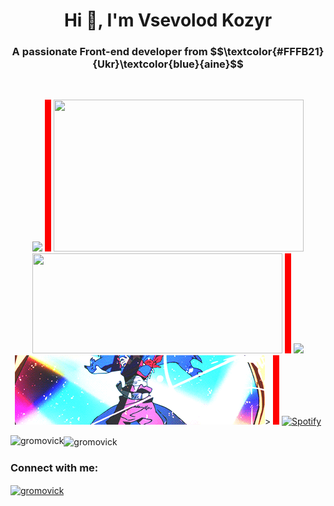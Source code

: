 <h1 align="center">Hi 👋, I'm Vsevolod Kozyr</h1>
<h3 align="center">A passionate Front-end developer from $$\textcolor{#FFFB21}{Ukr}\textcolor{blue}{aine}$$</h3>

<img width="100%" height="10" src="https://upload.wikimedia.org/wikipedia/commons/thumb/6/62/Solid_red.svg/768px-Solid_red.svg.png" />
<p align="center">
  <img width="400" src="https://you-tube-widget-prhl.vercel.app/?id=UCY1kMZp36IQSyNx_9h4mpCg&type=popular&live=true"/>
   <img width="10" height="243" src="https://github.com/Gromovick/lol/blob/main/Rectangle_2.svg" />
  <img width="400" height="243" src="https://static.wikia.nocookie.net/5ab2c7e2-18de-4f83-87aa-26ee050c3a9d/scale-to-width/755"/>
    <img width="400" height="160" autoplay src="https://i.pinimg.com/originals/4d/83/9c/4d839c6f283ef7aa74d516fdd350f173.gif"/>
   <img width="10" height="160" src="https://github.com/Gromovick/lol/blob/main/Rectangle_2.svg" />
  <img width="400" src="https://github-readme-steam-card.vercel.app/status/?steamid=76561198892412093&show_recent_game_bg=true"/>
     <img width="400" height="111" src="https://github.com/Gromovick/lol/blob/main/gl_1.gif" />>
   <img width="10" height="111" src="https://github.com/Gromovick/lol/blob/main/Rectangle_2.svg" />
  <a href="https://github.com/your-username/your-repo" target="_blank" rel="noopener noreferrer">
 <a href="https://open.spotify.com/artist/6hyCmqlpgEhkMKKr65sFgI" target="_blank" rel="noopener">
    <img width="400" src="https://novatorem.bgstatic.vercel.app/api/spotify" alt="Spotify" />
  </a>
</a>
</p>


<p><img align="left" src="https://github-readme-stats.vercel.app/api/top-langs?username=gromovick&show_icons=true&locale=en&layout=compact" alt="gromovick" />
<img align="center" src="https://github-readme-stats.vercel.app/api?username=gromovick&show_icons=true&locale=en" alt="gromovick" /></p>

<h3 align="left">Connect with me:</h3>
<p align="left">
<a href="https://discord.gg/gromovick" target="blank"><img align="center" src="https://raw.githubusercontent.com/rahuldkjain/github-profile-readme-generator/master/src/images/icons/Social/discord.svg" alt="gromovick" height="30" width="40" /></a>
</p













